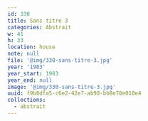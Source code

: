 ```yaml
---
id: 330
title: Sans titre 3
categories: Abstrait
w: 41
h: 33
location: house
note: null
file: '@img/330-sans-titre-3.jpg'
year: '1983'
year_start: 1983
year_end: null
image: '@img/330-sans-titre-3.jpg'
uuid: f9b8dfa5-c6e2-42e7-ab98-bb8e78e018e4
collections:
  - abstrait
---
```


